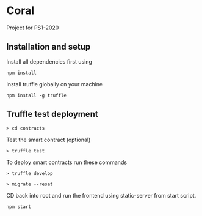# Coral
Project for PS1-2020

## Installation and setup
Install all dependencies first using
```
npm install
```
Install truffle globally on your machine
```
npm install -g truffle
```
## Truffle test deployment
```
> cd contracts
```
Test the smart contract (optional)
```
> truffle test
```

To deploy smart contracts run these commands
```
> truffle develop
```
```
> migrate --reset
```
CD back into root and run the frontend using static-server from start script.
```
npm start
```